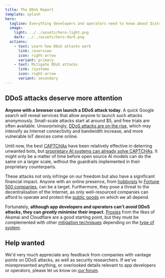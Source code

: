 ```yaml
---
title: The DDoS Report
template: splash
hero:
  tagline: Everything developers and operators need to know about Distributed Denial of Service (DDoS) attacks.
  image:
    light: ../../assets/hero-light.png
    dark: ../../assets/hero-dark.png
  actions:
    - text: Learn how DDoS attacks work
      link: /overview
      icon: right-arrow
      variant: primary
    - text: Mitigate DDoS attacks
      link: /systems
      icon: right-arrow
      variant: secondary
---
```


## DDoS attacks deserve more attention

**Anyone with a browser can launch a DDoS attack today**.
A quick Google search will reveal services that allow anyone to launch such attacks anonymously.
Small-scale attacks start at around $5, and free trials are often available.
Unsurprisingly,
[DDoS attacks are on the rise](https://www.cybersecuritydive.com/news/ddos-attacks-surge-cloudflare/704011/),
which may intensify as Internet connectivity and bandwidth increase,
and more vulnerable IoT devices come online.

Until now, the best [CAPTCHAs](./mitigations/captchas.md) have been relatively effective in deterring unwanted bots,
but [proprietary AI systems can already solve CAPTCHAs](https://arstechnica.com/information-technology/2023/10/sob-story-about-dead-grandma-tricks-microsoft-ai-into-solving-captcha/).
It might only be a matter of time before open source AI models can do the same on a larger scale,
without the guardrails implemented in their proprietary counterparts.

These attacks not only infringe on our freedom but also have a significant financial impact.
Anyone with an online presence,
from [hobbyists](https://news.ycombinator.com/item?id=39520776) to [Fortune 500 companies](https://blog.cloudflare.com/ransom-ddos-attacks-target-a-fortune-global-500-company),
can be a target.
Furthermore, they pose a threat to the decentralisation of the Internet,
as only well-resourced companies can afford to operate and protect
the [public goods](./systems/public-goods.md) on which we all depend.

Fortunately,
**although app developers and operators can't _avoid_ DDoS attacks,
they can _greatly minimise_ their impact**.
[Proxies](./mitigations/reverse-proxies.md) from the likes of Akamai and Cloudflare are a good starting point,
but they must be complemented with other [mitigation techniques](./mitigations)
depending on the [type of system](./systems).

## Help wanted

We'd very much appreciate any feedback from companies with vantage points on DDoS attacks,
as well as security researchers.
If we've misrepresented anything, or overlooked details relevant to app developers or operators,
please let us know on [our forum](https://github.com/relaycorp/ddos-report/discussions).
